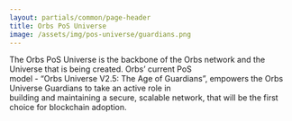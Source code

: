 ```yaml
---
layout: partials/common/page-header
title: Orbs PoS Universe
image: /assets/img/pos-universe/guardians.png
---
```


The Orbs PoS Universe is the backbone of the Orbs network and the Universe that is being created. Orbs’ current PoS \
 model - “Orbs Universe V2.5: The Age of Guardians”, empowers the Orbs Universe Guardians to take an active role in\
building and maintaining a secure, scalable network, that will be the first choice for blockchain adoption.
